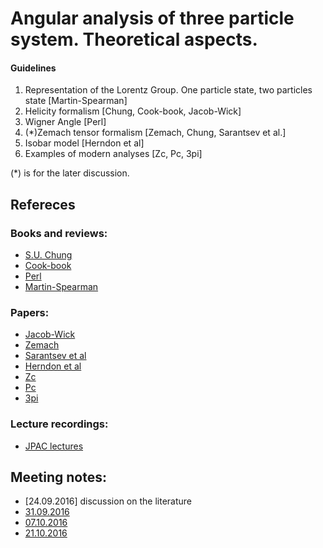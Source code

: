 # Angular analysis of three particle system. Theoretical aspects.

#### Guidelines
1. Representation of the Lorentz Group. One particle state, two particles state [Martin-Spearman]
2. Helicity formalism [Chung, Cook-book, Jacob-Wick]
3. Wigner Angle [Perl]
4. (*)Zemach tensor formalism [Zemach, Chung, Sarantsev et al.]
5. Isobar model [Herndon et al]
6. Examples of modern analyses [Zc, Pc, 3pi]

(*) is for the later discussion.

## Refereces
### Books and reviews:
 * [S.U. Chung](https://suchung.web.cern.ch/suchung/spinfm1.pdf)
 * [Cook-book](http://home.fnal.gov/~kutschke/Angdist/angdist.ps)
 * [Perl](https://books.google.de/books/about/High_energy_hadron_physics.html?id=gtDvAAAAMAAJ&redir_esc=y)
 * [Martin-Spearman](https://books.google.de/books/about/Elementary_particle_theory.html?id=sxAzAAAAMAAJ&redir_esc=y)

### Papers:
 * [Jacob-Wick](http://inspirehep.net/record/2320)
 * [Zemach](http://inspirehep.net/record/4753)
 * [Sarantsev et al](http://inspirehep.net/record/716608?ln=ru)
 * [Herndon et al](https://journals.aps.org/prd/pdf/10.1103/PhysRevD.11.3165)
 * [Zc](http://inspirehep.net/record/1239347)
 * [Pc](http://inspirehep.net/record/1382595)
 * [3pi](http://inspirehep.net/record/1391643)

### Lecture recordings:
 * [JPAC lectures](http://www.indiana.edu/~jpac/school.html#2017)

## Meeting notes:
 * [24.09.2016] discussion on the literature
 * [31.09.2016](meeting1.md)
 * [07.10.2016](meeting2.md)
 * [21.10.2016](meeting3.md)
